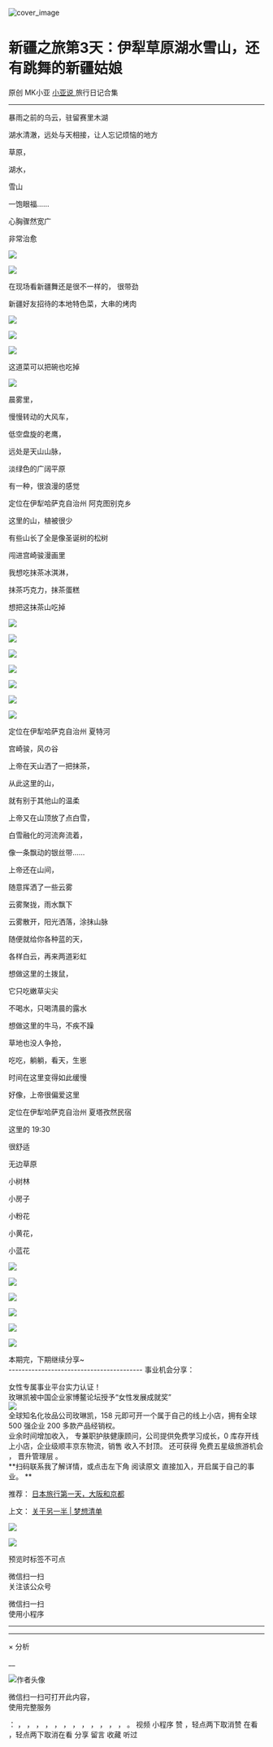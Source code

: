 ![cover_image](https://mmbiz.qpic.cn/mmbiz_jpg/A8SKDch4cJGcGY8GzYGxd3ZjWPkQG69gD3icMAXRnstYorNTHaZw2mqNA1Kqe5qEiadNMqNffKhMI5FG4h7B6Sqw/0?wx_fmt=jpeg)

#  新疆之旅第3天：伊犁草原湖水雪山，还有跳舞的新疆姑娘

原创  MK小亚  [ 小亚说 ](https://mp.weixin.qq.com/mp/appmsgalbum?__biz=MzUxNDAwNTk0MQ==&action=getalbum&album_id=2876587720456847362#wechat_redirect) 旅行日记合集

__ _ _ _ _

  

  

暴雨之前的乌云，驻留赛里木湖

  

  

湖水清澈，远处与天相接，让人忘记烦恼的地方

  

  

草原，

湖水，

雪山

一饱眼福……

心胸骤然宽广

非常治愈

  

![](https://mmbiz.qpic.cn/mmbiz_jpg/A8SKDch4cJGcGY8GzYGxd3ZjWPkQG69gKd6iatenaxkaNqiaW0ibia8CmZ3tqZMB1ibAia5gyv4IibcMeWG8EJjVaUHCA/640?wx_fmt=jpeg&from=appmsg)

  

![](https://mmbiz.qpic.cn/mmbiz_jpg/A8SKDch4cJGcGY8GzYGxd3ZjWPkQG69g18uZ5CtacEPISt7FAV2AU2RSCI3jSOaOUlKopeNIoBUo0Duqqicn3nQ/640?wx_fmt=jpeg&from=appmsg)

  

  

在现场看新疆舞还是很不一样的，  很带劲

  

  

新疆好友招待的本地特色菜，大串的烤肉

  

![](https://mmbiz.qpic.cn/mmbiz_jpg/A8SKDch4cJGcGY8GzYGxd3ZjWPkQG69gWGUs77OKdVy87ApuNoDKTadI0sdUZaM6icdB1QNzjfYceGcnnQELwZA/640?wx_fmt=jpeg&from=appmsg)

  

![](https://mmbiz.qpic.cn/mmbiz_jpg/A8SKDch4cJGcGY8GzYGxd3ZjWPkQG69go0kh44VTDLhJkb25fxLKic0AkVYko6hLMLFTibcgXRCLSvxiaMHbNdZ2A/640?wx_fmt=jpeg&from=appmsg)

  

![](https://mmbiz.qpic.cn/mmbiz_jpg/A8SKDch4cJGcGY8GzYGxd3ZjWPkQG69gQnu4iarx2u6gembHP96AibP7QlMK2oJStYmh9PMic2M8wcmDbpbB19OoA/640?wx_fmt=jpeg&from=appmsg)

  
这道菜可以把碗也吃掉  

![](https://mmbiz.qpic.cn/mmbiz_jpg/A8SKDch4cJGcGY8GzYGxd3ZjWPkQG69guTjshMbePD6pCibwJ52OBGaOH1h3q7C97GGdLBIDibR8qpGDCH4O1krQ/640?wx_fmt=jpeg&from=appmsg)

  
  

晨雾里，

慢慢转动的大风车，

低空盘旋的老鹰，

远处是天山山脉，

淡绿色的广阔平原

有一种，很浪漫的感觉

  

  
定位在伊犁哈萨克自治州 阿克图别克乡

  

这里的山，植被很少

有些山长了全是像圣诞树的松树

  

  

闯进宫崎骏漫画里  

我想吃抹茶冰淇淋，  

抹茶巧克力，抹茶蛋糕

想把这抹茶山吃掉

  

![](https://mmbiz.qpic.cn/mmbiz_jpg/A8SKDch4cJGcGY8GzYGxd3ZjWPkQG69gnXsHrRFW4Lf2RS2hH3sbAg61FWCtwcGvFUHeMUMM8lUSlbeSeeQJIg/640?wx_fmt=jpeg&from=appmsg)

  

  

![](https://mmbiz.qpic.cn/mmbiz_jpg/A8SKDch4cJGcGY8GzYGxd3ZjWPkQG69gXTVUnibuWHmemFH6os82HR6iahbZK9X255Kp1nhKAaickZibJatsZVtNiaQ/640?wx_fmt=jpeg&from=appmsg)

  
  

![](https://mmbiz.qpic.cn/mmbiz_jpg/A8SKDch4cJGcGY8GzYGxd3ZjWPkQG69gzlia7yHdYDQKh0PkAG9zOCmKrxVdRd0bdB8TK5MGKpWDrOUp2OCx9sQ/640?wx_fmt=jpeg&from=appmsg)

  

![](https://mmbiz.qpic.cn/mmbiz_jpg/A8SKDch4cJGcGY8GzYGxd3ZjWPkQG69gDKNXFXsmtsicIMtCl3eHMROVMU5Fw83J9X0ia2YicR7h8tKJ3OiaSdFL2A/640?wx_fmt=jpeg&from=appmsg)

  
  

![](https://mmbiz.qpic.cn/mmbiz_jpg/A8SKDch4cJGcGY8GzYGxd3ZjWPkQG69gibXiaR9wYK4z8ZZZE4yrfxKBJMic70jdgWHvV5ibLE5ILPV2r6emW7yuZg/640?wx_fmt=jpeg&from=appmsg)

  
  

![](https://mmbiz.qpic.cn/mmbiz_jpg/A8SKDch4cJGcGY8GzYGxd3ZjWPkQG69gxHeNU2E0vIA0Ugw61zeic75IYBnSgiaE9eMClESdDf1Kc99wZNPQecpQ/640?wx_fmt=jpeg&from=appmsg)

  
  

![](https://mmbiz.qpic.cn/mmbiz_jpg/A8SKDch4cJGcGY8GzYGxd3ZjWPkQG69gDVlM9NzAFmS4uHhNkL95ibCq8awGQ6TxW9CM31CgCbRjicDKeLibLNEpQ/640?wx_fmt=jpeg&from=appmsg)

  

定位在伊犁哈萨克自治州 夏特河

  

宫崎骏，风の谷

  

上帝在天山洒了一把抹茶，

从此这里的山，

就有别于其他山的温柔

  

上帝又在山顶放了点白雪，

白雪融化的河流奔流着，

像一条飘动的银丝带……

  

上帝还在山间，

随意挥洒了一些云雾

云雾聚拢，雨水飘下

云雾散开，阳光洒落，涂抹山脉

  

随便就给你各种蓝的天，

各样白云，再来两道彩虹

  

想做这里的土拨鼠，

它只吃嫩草尖尖

不喝水，只喝清晨的露水

  

想做这里的牛马，不疾不躁

草地也没人争抢，

吃吃，躺躺，看天，生崽

  

时间在这里变得如此缓慢

好像，上帝很偏爱这里

  

  

  

定位在伊犁哈萨克自治州 夏塔孜然民宿

  

  

这里的 19:30

很舒适  

无边草原

小树林

小房子

小粉花

小黄花，

小蓝花

  

![](https://mmbiz.qpic.cn/mmbiz_jpg/A8SKDch4cJGcGY8GzYGxd3ZjWPkQG69giaETFfN7SsxwiajyuTr0e5DqGzwIkynQ47ia8SYGLRib2nicLR04CbWb8cw/640?wx_fmt=jpeg&from=appmsg)

  

  

![](https://mmbiz.qpic.cn/mmbiz_jpg/A8SKDch4cJGcGY8GzYGxd3ZjWPkQG69gicEDYQomexw5UwJ7FKW9PHmKpT4Sziad4CudKuC50qqMWGTLDv1DNS4g/640?wx_fmt=jpeg&from=appmsg)

  

  

![](https://mmbiz.qpic.cn/mmbiz_jpg/A8SKDch4cJGcGY8GzYGxd3ZjWPkQG69gncWuWiaCRPOsRVIDSPtYUZjYClHjiaQ25aMMoWHgMluNDeVoQic1EHUibw/640?wx_fmt=jpeg&from=appmsg)

  

![](https://mmbiz.qpic.cn/mmbiz_jpg/A8SKDch4cJGcGY8GzYGxd3ZjWPkQG69gZhMicqADJibGSoriarFGiaWSicDMqFdkibibpWAraECOlUBCFHA1Ha71gRdTQ/640?wx_fmt=jpeg&from=appmsg)

  

  

![](https://mmbiz.qpic.cn/mmbiz_jpg/A8SKDch4cJGcGY8GzYGxd3ZjWPkQG69giaQGD7z6WGicXpesDDOj5u4B5otz4h4OQo8gB8enHfnGN2bqLNXG3Rkw/640?wx_fmt=jpeg&from=appmsg)

  
  

![](https://mmbiz.qpic.cn/mmbiz_jpg/A8SKDch4cJGcGY8GzYGxd3ZjWPkQG69gg3tmzS7OibAZfFWz6WlMOoRCzcqpHvxeTsfLcP3AOKaWWr9rIjL4kLQ/640?wx_fmt=jpeg&from=appmsg)

  
  
本期完，下期继续分享~  
\-----------------------------------------  事业机会分享：  
  
女性专属事业平台实力认证！  
玫琳凯被中国企业家博鳌论坛授予“女性发展成就奖”  
![](https://mmbiz.qpic.cn/mmbiz_jpg/A8SKDch4cJGnR41I5Dl9IuwiaHYx7825mM68DLlh5rkkJ0CicfyzASagdMUEZ2pNCZs13Ng5n6ehtuiaW1YJrziaHQ/640?wx_fmt=jpeg)  
全球知名化妆品公司玫琳凯，158 元即可开一个属于自己的线上小店，拥有全球 500 强企业 200 多款产品经销权。  
业余时间增加收入，  专兼职护肤健康顾问，公司提供免费学习成长，0 库存开线上小店，企业级顺丰京东物流，销售  收入不封顶。  还可获得
免费五星级旅游机会  ，  晋升管理层  。  
**扫码联系我了解详情，或点击左下角 阅读原文  直接加入，开启属于自己的事业。 **  
  

推荐： [ 日本旅行第一天，大阪和京都
](https://mp.weixin.qq.com/s?__biz=MzUxNDAwNTk0MQ==&mid=2247485043&idx=1&sn=558fac0be2ebfa9f2c3738b7fc2da708&scene=21#wechat_redirect)  

上文： [ 关于另一半 | 梦想清单
](https://mp.weixin.qq.com/s?__biz=MzUxNDAwNTk0MQ==&mid=2247483894&idx=1&sn=25f8a0e9bd3f96dafb093d9d0ed82e96&chksm=f94dcf2cce3a463aa779edecf27544e4fa935148456d1972fd2cb3c87cb8a654833652d94f56&token=1279964396&lang=zh_CN&scene=21#wechat_redirect)

![](https://mmbiz.qpic.cn/mmbiz_gif/b96CibCt70iaZ7Bia3Wm91cEuWhERXfCYjTia9tf7aMjVBNRETSa2NpGjCV6tyNvgCLos8LBgwEgxcwaIw8zdOsG7A/640?wx_fmt=gif)

![](https://mmbiz.qpic.cn/mmbiz_jpg/A8SKDch4cJEicCnqTxiatgGquhIicZ1wJ1Dth5YOOzoYV7U4N3HmiaO0vVAzjOpBVdtF0gnL632Fc7HqiaDmgveQDEw/640?wx_fmt=jpeg)

  

预览时标签不可点

微信扫一扫  
关注该公众号



微信扫一扫  
使用小程序

****



****



×  分析

__

![作者头像](http://mmbiz.qpic.cn/mmbiz_png/A8SKDch4cJE0KicTMyrVCx3VLqEgic5sJ1V5QeGZTibG9GLZlSCXSj5ByXNkib5PBrZVMkI41KKxgwE1K9gfypUeRg/0?wx_fmt=png)

微信扫一扫可打开此内容，  
使用完整服务

：  ，  ，  ，  ，  ，  ，  ，  ，  ，  ，  ，  ，  。  视频  小程序  赞  ，轻点两下取消赞  在看  ，轻点两下取消在看
分享  留言  收藏  听过

